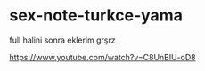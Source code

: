 # sex-note-turkce-yama
full halini sonra eklerim grşrz

https://www.youtube.com/watch?v=C8UnBlU-oD8
